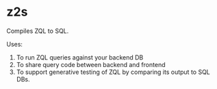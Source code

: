# z2s

Compiles ZQL to SQL.

Uses:

1. To run ZQL queries against your backend DB
2. To share query code between backend and frontend
3. To support generative testing of ZQL by comparing its output to SQL DBs.
